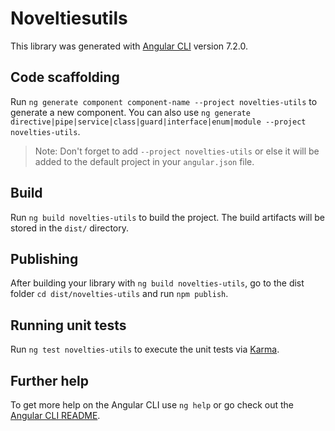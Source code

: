 # Noveltiesutils

This library was generated with [Angular CLI](https://github.com/angular/angular-cli) version 7.2.0.

## Code scaffolding

Run `ng generate component component-name --project novelties-utils` to generate a new component. You can also use `ng generate directive|pipe|service|class|guard|interface|enum|module --project novelties-utils`.

> Note: Don't forget to add `--project novelties-utils` or else it will be added to the default project in your `angular.json` file.

## Build

Run `ng build novelties-utils` to build the project. The build artifacts will be stored in the `dist/` directory.

## Publishing

After building your library with `ng build novelties-utils`, go to the dist folder `cd dist/novelties-utils` and run `npm publish`.

## Running unit tests

Run `ng test novelties-utils` to execute the unit tests via [Karma](https://karma-runner.github.io).

## Further help

To get more help on the Angular CLI use `ng help` or go check out the [Angular CLI README](https://github.com/angular/angular-cli/blob/master/README.md).
